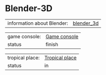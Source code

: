 # Blender-3D

<table>
  <tr>
    <td>
     information about Blender: </td>
    <td><a href="https://vk.com/blender_3d">blender_3d</a></td>
</table>


<table>
  <tr>
    <td>
     game console: </td>
    <td><a href="https://github.com/alexovna/">Game console</a></td>
    </tr>
    <tr>
      <td>status</a></td>
      <td>finish</a></td>
     </tr>
</table>


<table>
  <tr>
    <td>
     tropical place:</td>
    <td><a href="https://github.com/alexovna/">Tropical place</a></td>
    </tr>
    <tr>
      <td>status</a></td>
      <td>in</a></td>
     </tr>
</table>
